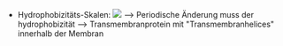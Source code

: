 - Hydrophobizitäts-Skalen:
![](Pasted%20image%2020240426104902.png)
--> Periodische Änderung muss der hydrophobizität --> Transmembranprotein mit "Transmembranhelices" innerhalb der Membran 